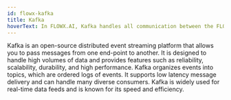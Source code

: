 ```yaml
---
id: flowx-kafka
title: Kafka
hoverText: In FLOWX.AI, Kafka handles all communication between the FLOWX Engine and external plugins and integrations. It is also used for notifying running process instances when certain events occur.
---
```


Kafka is an open-source distributed event streaming platform that allows you to pass messages from one end-point to another. It is designed to handle high volumes of data and provides features such as reliability, scalability, durability, and high performance. Kafka organizes events into topics, which are ordered logs of events. It supports low latency message delivery and can handle many diverse consumers. Kafka is widely used for real-time data feeds and is known for its speed and efficiency.